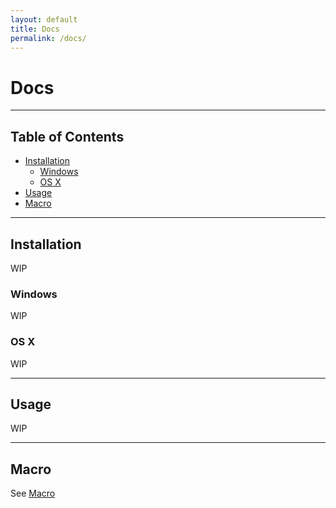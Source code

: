 ```yaml
---
layout: default
title: Docs
permalink: /docs/
---
```

 
Docs
====

-------------------------

Table of Contents
-----

- [Installation](#installation)
  - [Windows](#windows)
  - [OS X](#os-x)
- [Usage](#usage)
- [Macro](#macro)

--------------------------

## Installation

WIP

### Windows

WIP

### OS X

WIP

--------------------------

## Usage

WIP

--------------------------

## Macro

See [Macro](/macro/)
